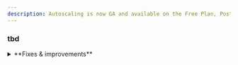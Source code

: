 ```yaml
---
description: Autoscaling is now GA and available on the Free Plan, Postgres version updates, and an upcoming change for protected branches
---
```


### tbd

<details>
<summary>**Fixes & improvements**</summary>

- When you perform a [branch reset or restore](/docs/introduction/point-in-time-restore) operation on a child branch, the role passwords on the child branch are now preserved. Previously, resetting or restoring a child branch (where passwords were previously regenerated) resets the passwords back to those used on the parent branch. The protected branches feature is available with the Neon [Scale](/docs/introduction/plans#scale) plan. To learn more, refer to our [Protected Branches guide](/docs/guides/protected-branches).
- [FF] We now support self-serve account deletion should you need to remove your Neon account for any reason. See [Delete your account](/docs/manage/accounts#delete-your-account) for details.
- [FF] We added two new charts to the **Monitoring** page in the Neon Console for monitoring Read Replica replication lag. These charts are visible when selecting a **Replica** compute from the **Compute** drop-down menu.
  - **Replication delay bytes**: Measures the total size, in bytes, of the data that has been sent from the primary compute but has not yet been applied on the replica. A larger value indicates a higher backlog of data waiting to be replicated, which may suggest issues with replication throughput or resource availability on the replica.
  - **Replication delay seconds**: Indicates the time delay, in seconds, between the last transaction committed on the primary compute and the application of that transaction on the replica. A higher value suggests that the replica is behind the primary, potentially due to network latency, high replication load, or resource constraints on the replica.
- [FF] As an additional branch protection measure, we've implemented automatic Postgres role password reset for branches created from protected branches. When you create a child branch, roles that exist on the parent are copied to the child branch, including their passwords. If the parent branch is defined as protected, the passwords for those roles on the child branch are now automatically reset to a new generated value. This prevents passwords defined on your protected branch, which might be a production branch, from being exposed on a child branch. Protected branches are Scale plan feature.
- [FF] You can now request a refund for any invoice directly from the **Billing** page in the Neon Console. To do this, simply select **Request refund** from the invoice menu, provide a brief description of the billing issue, and click **Request refund**. The Neon billing team will review your request promptly.

</details>
